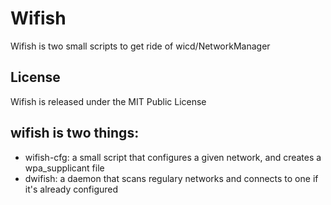# Wifish

Wifish is two small scripts to get ride of wicd/NetworkManager

## License

Wifish is released under the MIT Public License

## wifish is two things:

* wifish-cfg: a small script that configures a given network, and creates a wpa_supplicant file
* dwifish: a daemon that scans regulary networks and connects to one if it's already configured
